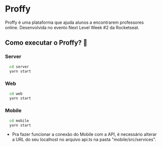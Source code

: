 # Proffy
Proffy é uma plataforma que ajuda alunos a encontrarem professores online. Desenvolvida no evento Next Level Week #2 da Rocketseat.

## Como executar o Proffy? 🤔

### Server
```bash
  cd server
  yarn start
```

### Web
```bash
  cd web
  yarn start
```

### Mobile
```bash
  cd mobile
  yarn start
```
- Pra fazer funcionar a conexão do Mobile com a API, é necessário alterar a URL do seu localhost no arquivo api.ts na pasta "mobile/src/services".
